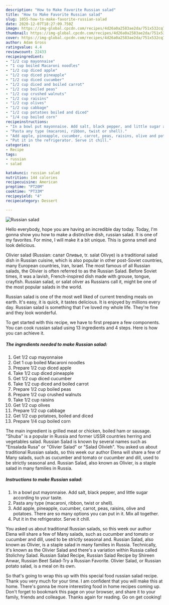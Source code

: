 ```yaml
---
description: "How to Make Favorite Russian salad"
title: "How to Make Favorite Russian salad"
slug: 1055-how-to-make-favorite-russian-salad
date: 2020-12-07T18:27:09.750Z
image: https://img-global.cpcdn.com/recipes/4d26a0a2583ae2da/751x532cq70/russian-salad-recipe-main-photo.jpg
thumbnail: https://img-global.cpcdn.com/recipes/4d26a0a2583ae2da/751x532cq70/russian-salad-recipe-main-photo.jpg
cover: https://img-global.cpcdn.com/recipes/4d26a0a2583ae2da/751x532cq70/russian-salad-recipe-main-photo.jpg
author: Adam Gross
ratingvalue: 4.4
reviewcount: 22433
recipeingredient:
- "1/2 cup mayonnaise"
- "1 cup boiled Macaroni noodles"
- "1/2 cup diced apple"
- "1/2 cup diced pineapple"
- "1/2 cup diced cucumber"
- "1/2 cup diced and boiled carrot"
- "1/2 cup boiled peas"
- "1/2 cup crushed walnuts"
- "1/2 cup raisins"
- "1/2 cup olives"
- "1/2 cup cabbage"
- "1/2 cup potatoes boiled and diced"
- "1/4 cup boiled corn"
recipeinstructions:
- "In a bowl put mayonnaise. Add salt, black pepper, and little sugar according to your taste."
- "Pasta any type (macaroni, ribbon, twist or shell)."
- "Add apple, pineapple, cucumber, carrot, peas, raisins, olive and potatoes. There are so many options you can put in it. Mix all together."
- "Put it in the refrigerator. Serve it chill."
categories:
- Recipe
tags:
- russian
- salad

katakunci: russian salad 
nutrition: 144 calories
recipecuisine: American
preptime: "PT20M"
cooktime: "PT33M"
recipeyield: "4"
recipecategory: Dessert

---
```



![Russian salad](https://img-global.cpcdn.com/recipes/4d26a0a2583ae2da/751x532cq70/russian-salad-recipe-main-photo.jpg)

Hello everybody, hope you are having an incredible day today. Today, I'm gonna show you how to make a distinctive dish, russian salad. It is one of my favorites. For mine, I will make it a bit unique. This is gonna smell and look delicious.

Olivier salad (Russian: салат Оливье, tr. salat Olivye) is a traditional salad dish in Russian cuisine, which is also popular in other post-Soviet countries, many European countries, Iran, Israel. The most famous of all Russian salads, the Olivier is often referred to as the Russian Salad. Before Soviet times, it was a lavish, French-inspired dish made with grouse, tongue, crayfish. Russian salad, or salat oliver as Russians call it, might be one of the most popular salads in the world.

Russian salad is one of the most well liked of current trending meals on earth. It's easy, it is quick, it tastes delicious. It is enjoyed by millions every day. Russian salad is something that I've loved my whole life. They're fine and they look wonderful.


To get started with this recipe, we have to first prepare a few components. You can cook russian salad using 13 ingredients and 4 steps. Here is how you can achieve it.

<!--inarticleads1-->

##### The ingredients needed to make Russian salad:

1. Get 1/2 cup mayonnaise
1. Get 1 cup boiled Macaroni noodles
1. Prepare 1/2 cup diced apple
1. Take 1/2 cup diced pineapple
1. Get 1/2 cup diced cucumber
1. Take 1/2 cup diced and boiled carrot
1. Prepare 1/2 cup boiled peas
1. Prepare 1/2 cup crushed walnuts
1. Take 1/2 cup raisins
1. Get 1/2 cup olives
1. Prepare 1/2 cup cabbage
1. Get 1/2 cup potatoes, boiled and diced
1. Prepare 1/4 cup boiled corn


The main ingredient is grilled meat or chicken, boiled ham or sausage. &#34;Shuba&#34; is a popular in Russia and former USSR countries herring and vegetables salad. Russian Salad is known by several names such as &#34;Ensalada Rusa&#34; or &#34;Olivier Salad&#34; or &#34;Salad Olivieh&#34;. You asked us about traditional Russian salads, so this week our author Elena will share a few of Many salads, such as cucumber and tomato or cucumber and dill, used to be strictly seasonal and. Russian Salad, also known as Olivier, is a staple salad in many families in Russia. 

<!--inarticleads2-->

##### Instructions to make Russian salad:

1. In a bowl put mayonnaise. Add salt, black pepper, and little sugar according to your taste.
1. Pasta any type (macaroni, ribbon, twist or shell).
1. Add apple, pineapple, cucumber, carrot, peas, raisins, olive and potatoes. There are so many options you can put in it. Mix all together.
1. Put it in the refrigerator. Serve it chill.


You asked us about traditional Russian salads, so this week our author Elena will share a few of Many salads, such as cucumber and tomato or cucumber and dill, used to be strictly seasonal and. Russian Salad, also known as Olivier, is a staple salad in many families in Russia. Technically, it&#39;s known as the Olivier Salad and there&#39;s a variation within Russia called Stolichny Salad. Russian Salad Recipe, Russian Salad Recipe by Shireen Anwar, Russian Beet Salad-Try a Russian Favorite. Olivier Salad, or Russian potato salad, is a meal on its own. 

So that's going to wrap this up with this special food russian salad recipe. Thank you very much for your time. I am confident that you will make this at home. There's gonna be more interesting food in home recipes coming up. Don't forget to bookmark this page on your browser, and share it to your family, friends and colleague. Thanks again for reading. Go on get cooking!
